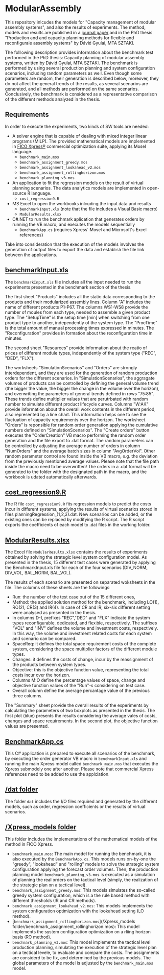 # ModularAssembly
This repository inlcudes the models for "Capacity management of modular assembly systems", and also the results of experiments. The method, models and results are published in a [journal paper](https://www.sciencedirect.com/science/article/pii/S0278612517300213) and in the PhD thesis "Production and and capacity planning methods for flexible and reconfigurale assembly systems" by Dávid Gyulai, MTA SZTAKI.

The folllowing description provides information about the benchmark test performed in the PhD thesis: Capacity planning of modular assembly systems, written by Dávid Gyulai, MTA SZTAKI. The benchmark is performed by using several production planning and system configuration scenarios, including random parameters as well. Even though some parameters are random, their generation is described below, moreover, they do not affect the general trends of the results, as several scenarios are generated, and all methods are performed on the same scenarios. Conclusively, the benchmark is considered as a representative comparison of the different methods analyzed in the thesis.

## Requirements
In order to execute the experiments, two kinds of SW tools are needed:
* A solver engine that is capable of dealing with mixed integer linear programs (MILP). The provided mathematical models are implemented in [FICO Xpress®](http://www.fico.com/en/products/fico-xpress-optimization) commercial optimization suite, applying its Mosel language.
  * `benchmark_main.mos`
  * `benchmark_assignment_greedy.mos` 
  * `benchmark_assignment_lookahead_v2.mos`
  * `benchmark_assignment_rollinghorizon.mos`
  * `benchmark_planning_v3.mos`
* An application to fit the regression models on the result of virtual planning scenarios. The data analytics models are implemented in open-source R language.
  * `cost_regression9.R`
* MS Excel to open the workbooks inlcuding the input data and results
  * `benchmarkInput.xls` (note that the file includes a Visual Basic macro)
  * `ModularResults.xlsx`
* C#.NET to run the benchmark aplication that generates orders by running the VB macro, and executes the models sequentially
  * `BenchmarkApp.cs` (requires Xpress' Mosel and Microsoft's Excel references)

Take into consideration that the execution of the models involves the generation of output files to export the data and establish the file link between the applications.

## [benchmarkInput.xls](benchmarkInput.xls)
The `benchmarkInput.xls` file includes all the input needed to run the experiments presented in the benchmark section of the thesis.

The first sheet "Products" includes all the static data corresponding to the products and their modularized assembly lines. Column "A" includes the name of different products P1-P67. The columns WS1-WS8 provide the number of moules from each type, needed to assemble a given product type. The "SetupTime" is the setup time [min] when switching from one product type to another, independently of the system type. The "ProcTime" is the total amount of manual processing times expressed in minutes. The "Reconfiguration" provides in formation about the reconfiguration time in minutes.

The second sheet "Resources" provide information about the reatio of prices of different module types, independently of the system type ("REC", "DED", "FLX").

The worksheets "SimulationScenarios" and "Orders" are strongly interdependent, and they are used for the generation of random production orders for the different scenarios. In "SimulationScenarios", the aggragate volumes of products can be controlled by defining the general volume trend (the bigger the value, the bigger the change in the volume over the horizon), and overwriting the parameters of general trends defined in rows "75:85". These trends define multiplier values that are perutrbated with random number to simulate different product lifecycle curves. Columns "W:AK" provide information about the overall work contents in the different period, also represented by a line chart. This information helps one to see the fluctuation of capacity requirements over the horizon. The worksheet "Orders" is reponsible for random order generation applying the cumulative numbers defined on "SimulationScenarios". The "Create orders" button executes the "OrderCreation" VB macro performing the random order generation and the file export to .dat format. The random parameters can be controlled by adjusting the average number of orders in column "NumOrders" and the average batch sizes in column "AvgOrderVol". Other random parameter control are found inside the VB macro, e.g. the deviation from the previously mentioned average values. Please note that the file path inside the macro need to be overwritten! The orders in a .dat format will be generated to the folder with the designated path in the macro, and the workbook is udated automatically afterwards.

## [cost_regression9.R](cost_regression9.R)
The R file `cost_regression9.R` fits regression models to predict the costs incur in different systems, applying the results of virtual scenarios stored in files planningRegression_(1,2,3).dat. New scenarios can be added, or the existing ones can be replaced by modifying the R script. The R script exports the coefficients of each model to .dat files in the working folder.

## [ModularResults.xlsx](ModularResults.xlsx)
The Excel file `ModularResults.xlsx` contains the results of experiments obtained by solving the strategic level system configuration model. As presented in the thesis, 15 different test cases were generated by applying the BenchmarkInput.xls file for each of the four scenarios (DIV_NORM, DIV_VOL, BAL_NORM, BAL_VOL). 

The results of each scenario are presented on separated woksheets in the file. The columns of these sheets are the followings:

- Run: the number of the test case out of the 15 different ones,
- Method: the applied solution method for the benchmark, including LO(1), RO(2), CR(3) and IR(4). In case of CR and IR, six-six different setting were analysed as presented in the thesis.
- In columns D-I, prefixes "REC","DED" and "FLX" indicate the system types reconfigurable, dedicated, and flexible, respectively. The suffixes "VOL" and "INV" defines the volume and investment costs, respectively. In this way, the volume and investment related costs for each system and scenario can be compared.
- SpaceReq: it defines the total space requirement costs of the complete system, considering the space multiplier factors of the different module types.
- Changes: it defines the costs of change, incur by the reassignment of the products between system types.
- Objective: this is the objective function value, representing the total costs incur over the horizon.
- Columns M:O define the percentage values of space, change and objective function values of the "Run"-s considering on test case.
- Overall column define the average percantage value of the previous three columns.

The "Summary" sheet provide the overall results of the experiments by calculating the parameters of two boxplots as presented in the thesis. The first plot (blue) presents the results considering the average vales of costs, changes and space requirements. In the second plot, the objective function values are presented.


##  [BenchmarkApp.cs](/BenchmarkApp.cs)
This C# application is prepared to execute all scenarios of the benchmark, by executing the order generator VB macro in `benchmarkInput.xls` and running the main Xpress model called `benchmark_main.mos` that executes the Xpress submodely one after another. Please note that commercial Xpress references need to be added to use the applciation.

## [/dat folder](/dat)
The folder `dat` includes the I/O files required and generated by the different models, such as order, regression coefficients or the results of virtual scenarios.

## [/Xpress_models folder](/Xpress_models)
This folder includes the implementations of the mathematical models of the method in FICO Xpress.
 * `benchmark_main.mos`: The main model for running the benchmark, it is also executed by the `BenchmarkApp.cs`. This models runs on-by-one the "greedy", "lookahead" and "rolling" models to solve the strategic system configuration applying the forecast order volumes. Then, the production planning model `benchmark_planning_v3.mos` is executed as a simulation of planning the real orders on the tactical level (simply, the realization of the strategic plan on a tactical level).
 * `benchmark_assignment_greedy.mos`: This models simulates the so-called greedy system configuration, which is a the rule based method with different thresholds (IR and CR methods).
 * `benchmark_assignment_lookahead_v2.mos`: This models implements the system configuration optimization with the lookahead setting (LO method).
 * [`benchmark_assignment_rollinghorizon.mos`](/Xpress_models folder/benchmark_assignment_rollinghorizon.mos): This model implements the system configuration optimization on a rliing horizon basis (RO method).
 * `benchmark_planning_v3.mos`: This model implements the tactical level production planning, simulating the execution of the strategic level plan on a tectical levele, to evaluate and compare the costs. The assignments are considerd to be fix, and determined by the previous models. The global parameters of the model is adjusted by the `benchmark_main.mos` model.
